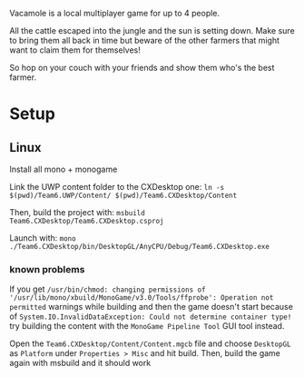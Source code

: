 Vacamole is a local multiplayer game for up to 4 people.

All the cattle escaped into the jungle and the sun is setting down. Make sure to bring them all back in time but beware of the other farmers that might want to claim them for themselves!

So hop on your couch with your friends and show them who's the best farmer.

# Setup

## Linux

Install all mono + monogame

Link the UWP content folder to the CXDesktop one:
`ln -s $(pwd)/Team6.UWP/Content/ $(pwd)/Team6.CXDesktop/Content`

Then, build the project with:
`msbuild Team6.CXDesktop/Team6.CXDesktop.csproj`

Launch with:
`mono ./Team6.CXDesktop/bin/DesktopGL/AnyCPU/Debug/Team6.CXDesktop.exe`

### known problems

If you get
`/usr/bin/chmod: changing permissions of '/usr/lib/mono/xbuild/MonoGame/v3.0/Tools/ffprobe': Operation not permitted`
warnings while building and then the game doesn't start because of
`System.IO.InvalidDataException: Could not determine container type!`
try building the content with the `MonoGame Pipeline Tool` GUI tool instead.

Open the `Team6.CXDesktop/Content/Content.mgcb` file and choose `DesktopGL` as `Platform` under `Properties > Misc` and hit build.
Then, build the game again with msbuild and it should work
